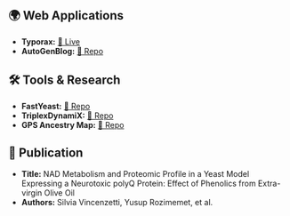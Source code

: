

## 🌍 Web Applications
- **Typorax:** [🔗 Live](https://typorax.onrender.com)
- **AutoGenBlog:**  [🔗 Repo](https://github.com/Yusuprozimemet/autogenblog)

## 🛠️ Tools & Research
- **FastYeast:** [🔗 Repo](https://github.com/Yusuprozimemet/FastYeast)
- **TriplexDynamiX:** [🔗 Repo](https://github.com/Yusuprozimemet/TriplexDynamiX)
- **GPS Ancestry Map:** [🔗 Repo](https://github.com/Yusuprozimemet/GPS_Ancestry_Migration_Map)

## 📜 Publication
- **Title:** NAD Metabolism and Proteomic Profile in a Yeast Model Expressing a Neurotoxic polyQ Protein: Effect of Phenolics from Extra-virgin Olive Oil
- **Authors:** Silvia Vincenzetti, Yusup Rozimemet, et al.


